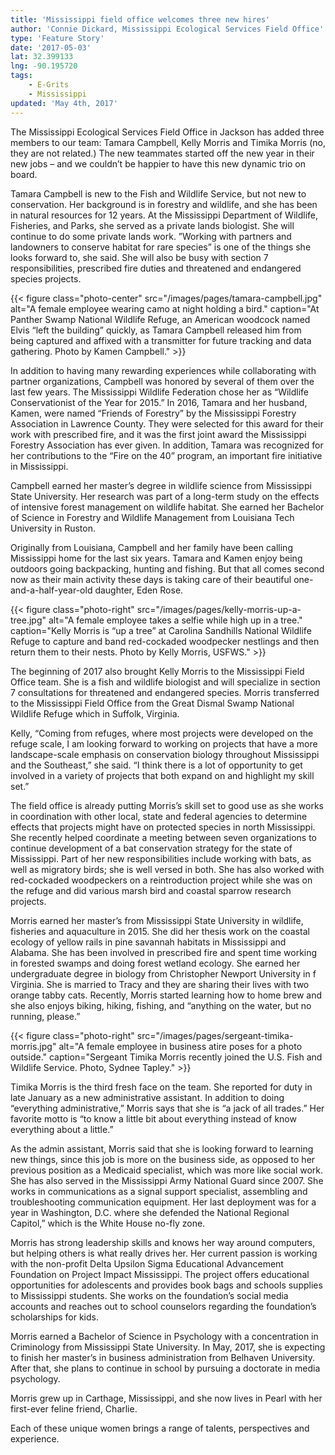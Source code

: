 ```yaml
---
title: 'Mississippi field office welcomes three new hires'
author: 'Connie Dickard, Mississippi Ecological Services Field Office'
type: 'Feature Story'
date: '2017-05-03'
lat: 32.399133
lng: -90.195720
tags:
    - E-Grits
    - Mississippi
updated: 'May 4th, 2017'
---
```


The Mississippi Ecological Services Field Office in Jackson has added three members to our team: Tamara Campbell, Kelly Morris and Timika Morris (no, they are not related.)  The new teammates started off the new year in their new jobs – and we couldn’t be happier to have this new dynamic trio on board.

Tamara Campbell is  new to the Fish and Wildlife Service, but not new to conservation.  Her background is in forestry and wildlife, and she has been in natural resources for 12 years.  At the Mississippi Department of Wildlife, Fisheries, and Parks, she served as a private lands biologist.  She will continue to do some private lands work. ”Working with partners and landowners to conserve habitat for rare species” is one of the things she looks forward to, she said. She will also  be busy with section 7 responsibilities, prescribed fire duties and threatened and endangered species projects.

{{< figure class="photo-center" src="/images/pages/tamara-campbell.jpg" alt="A female employee wearing camo at night holding a bird." caption="At Panther Swamp National Wildlife Refuge, an American woodcock named Elvis “left the building” quickly, as Tamara Campbell released him from being captured and affixed with a transmitter for future tracking and data gathering.  Photo by Kamen Campbell." >}}

In addition to having many rewarding experiences while collaborating with partner organizations,  Campbell was honored by several of them over the last few years.  The Mississippi Wildlife Federation chose her as “Wildlife Conservationist of the Year for 2015.”  In 2016, Tamara and her husband, Kamen, were named “Friends of Forestry” by the Mississippi Forestry Association in Lawrence County.   They were selected for this award for their work with prescribed fire, and it was the first joint award the Mississippi Forestry Association has ever given.  In addition, Tamara was recognized for her contributions to the “Fire on the 40” program, an important fire initiative in Mississippi.

Campbell earned her master’s degree in wildlife science from Mississippi State University.  Her research was part of a long-term study on the effects of intensive forest management on wildlife habitat. She earned her Bachelor of Science in Forestry and Wildlife Management from Louisiana Tech University in Ruston.

Originally from Louisiana, Campbell and her family have been calling Mississippi home for the last six years.  Tamara and Kamen enjoy being outdoors going backpacking, hunting and fishing.  But that all comes second now as their main activity these days is taking care of their beautiful one-and-a-half-year-old daughter, Eden Rose.

{{< figure class="photo-right" src="/images/pages/kelly-morris-up-a-tree.jpg" alt="A female employee takes a selfie while high up in a tree." caption="Kelly Morris is “up a tree” at Carolina Sandhills National Wildlife Refuge to capture and band red-cockaded woodpecker nestlings and then return them to their nests.  Photo by Kelly Morris, USFWS." >}}

The beginning of 2017 also brought Kelly Morris to the Mississippi Field Office team.  She is a fish and wildlife biologist and will specialize in section 7 consultations for threatened and endangered species.  Morris  transferred to the Mississippi Field Office from the Great Dismal Swamp National Wildlife Refuge which in Suffolk, Virginia.

Kelly, “Coming from refuges, where most projects were developed on the refuge scale, I am looking forward to working on projects that have a more landscape-scale emphasis on conservation biology throughout Mississippi and the Southeast,” she said. “I think there is a lot of opportunity to get involved in a variety of projects that both expand on and highlight my skill set.”

The field office is already putting Morris’s skill set to good use as she works in coordination with other local, state and federal agencies to determine effects that projects might have on protected species in north Mississippi.  She recently helped coordinate a meeting between seven organizations to continue development of a bat conservation strategy for the state of Mississippi.  Part of her new responsibilities include working with bats, as well as migratory birds; she is well versed in both.  She has also worked with red-cockaded woodpeckers on a reintroduction project while she was on the refuge and did various marsh bird and coastal sparrow research projects.

Morris  earned her master’s from Mississippi State University in wildlife, fisheries and aquaculture in 2015.  She did her thesis work on the coastal ecology of yellow rails in pine savannah habitats in Mississippi and Alabama.  She has been involved in prescribed fire and spent time working in forested swamps and doing forest wetland ecology.  She earned her undergraduate degree in biology from Christopher Newport University in f Virginia.  She  is married to Tracy and they are sharing their lives with two orange tabby cats.  Recently, Morris started learning how to home brew and she also enjoys biking, hiking, fishing, and “anything on the water, but no running, please.”

{{< figure class="photo-right" src="/images/pages/sergeant-timika-morris.jpg" alt="A female employee in business atire poses for a photo outside." caption="Sergeant Timika Morris recently joined the U.S. Fish and Wildlife Service.  Photo, Sydnee Tapley." >}}

Timika Morris is the third fresh face on the team.  She reported for duty in late January as a  new administrative assistant.  In addition to doing “everything administrative,” Morris  says that she is “a jack of all trades.”  Her favorite motto is “to know a little bit about everything instead of know everything about a little.”

As the admin assistant, Morris  said that she is looking forward to learning new things, since this job is more on the business side, as opposed to  her previous position as a Medicaid specialist, which was more like social work.  She has also served in the Mississippi Army National Guard since 2007.  She works in communications as a signal support specialist, assembling and troubleshooting communication equipment.  Her last deployment was for a year in Washington, D.C. where she defended the National Regional Capitol,” which is the White House no-fly zone.

Morris has strong leadership skills and knows her way around computers, but helping others is what really drives her.  Her  current passion is working with the non-profit Delta Upsilon Sigma Educational Advancement Foundation on Project Impact Mississippi.  The project offers educational opportunities for adolescents and provides book bags and schools supplies to Mississippi students.  She works on the foundation’s social media accounts and reaches out to school counselors regarding the foundation’s scholarships for kids.

Morris earned a Bachelor of Science in Psychology with a concentration in Criminology from Mississippi State University.  In May, 2017, she is expecting to finish her master’s in business administration from Belhaven University.  After that, she plans to continue in school by pursuing a doctorate in media psychology.

Morris grew up in Carthage, Mississippi, and she now lives in Pearl with her first-ever feline friend, Charlie.

Each of these unique women brings a range of talents, perspectives and experience.

